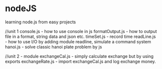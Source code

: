 # nodeJS
learning node.js from easy projects

//unit 1
console.js - how to use console in js
formatOutput.js - how to output file in a format, string data and json etc.
timeSet.js - record time
readLine.js - how to use I/O by adding module readline, simulate a command system
hanoi.js - solve classic hanoi plate problem by js

//unit 2 - module
exchangeCal.js - simply calculate exchange but by using exports
exchangeRate.js - import exchangeCal.js and log exchange money.